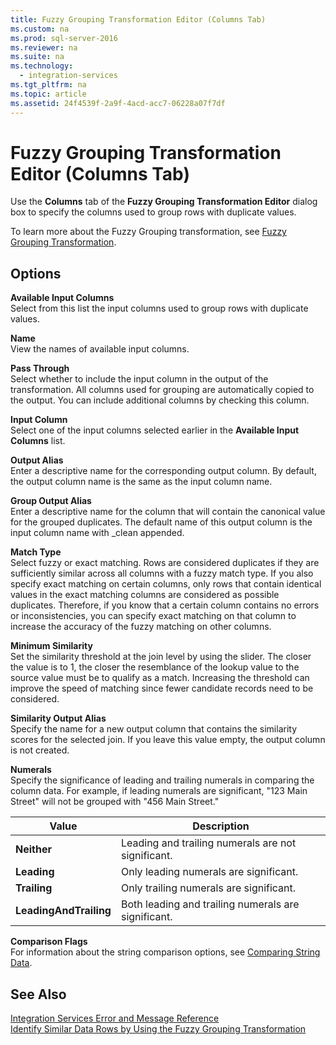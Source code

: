 ```yaml
---
title: Fuzzy Grouping Transformation Editor (Columns Tab)
ms.custom: na
ms.prod: sql-server-2016
ms.reviewer: na
ms.suite: na
ms.technology: 
  - integration-services
ms.tgt_pltfrm: na
ms.topic: article
ms.assetid: 24f4539f-2a9f-4acd-acc7-06228a07f7df
---
```

# Fuzzy Grouping Transformation Editor (Columns Tab)
  Use the **Columns** tab of the **Fuzzy Grouping Transformation Editor** dialog box to specify the columns used to group rows with duplicate values.  
  
 To learn more about the Fuzzy Grouping transformation, see [Fuzzy Grouping Transformation](../../Topics/TopicNameNotContainA/Fuzzy-Grouping-Transformation.md).  
  
## Options  
 **Available Input Columns**  
 Select from this list the input columns used to group rows with duplicate values.  
  
 **Name**  
 View the names of available input columns.  
  
 **Pass Through**  
 Select whether to include the input column in the output of the transformation. All columns used for grouping are automatically copied to the output. You can include additional columns by checking this column.  
  
 **Input Column**  
 Select one of the input columns selected earlier in the **Available Input Columns** list.  
  
 **Output Alias**  
 Enter a descriptive name for the corresponding output column. By default, the output column name is the same as the input column name.  
  
 **Group Output Alias**  
 Enter a descriptive name for the column that will contain the canonical value for the grouped duplicates. The default name of this output column is the input column name with \_clean appended.  
  
 **Match Type**  
 Select fuzzy or exact matching. Rows are considered duplicates if they are sufficiently similar across all columns with a fuzzy match type. If you also specify exact matching on certain columns, only rows that contain identical values in the exact matching columns are considered as possible duplicates. Therefore, if you know that a certain column contains no errors or inconsistencies, you can specify exact matching on that column to increase the accuracy of the fuzzy matching on other columns.  
  
 **Minimum Similarity**  
 Set the similarity threshold at the join level by using the slider. The closer the value is to 1, the closer the resemblance of the lookup value to the source value must be to qualify as a match. Increasing the threshold can improve the speed of matching since fewer candidate records need to be considered.  
  
 **Similarity Output Alias**  
 Specify the name for a new output column that contains the similarity scores for the selected join. If you leave this value empty, the output column is not created.  
  
 **Numerals**  
 Specify the significance of leading and trailing numerals in comparing the column data. For example, if leading numerals are significant, "123 Main Street" will not be grouped with "456 Main Street."  
  
|Value|Description|  
|-----------|-----------------|  
|**Neither**|Leading and trailing numerals are not significant.|  
|**Leading**|Only leading numerals are significant.|  
|**Trailing**|Only trailing numerals are significant.|  
|**LeadingAndTrailing**|Both leading and trailing numerals are significant.|  
  
 **Comparison Flags**  
 For information about the string comparison options, see [Comparing String Data](../../Topics/TopicNameNotContainA/Comparing-String-Data.md).  
  
## See Also  
 [Integration Services Error and Message Reference](../../Topics/TopicNameNotContainA/Integration-Services-Error-and-Message-Reference.md)   
 [Identify Similar Data Rows by Using the Fuzzy Grouping Transformation](../../Topics/TopicNameNotContainA/Identify-Similar-Data-Rows-by-Using-the-Fuzzy-Grouping-Transformation.md)  
  
  